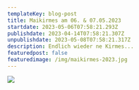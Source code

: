 ```yaml
---
templateKey: blog-post
title: Maikirmes am 06. & 07.05.2023
startdate: 2023-05-06T07:58:21.293Z
publishdate: 2023-04-14T07:58:21.307Z
unpublishdate: 2023-05-08T07:58:21.317Z
description: Endlich wieder ne Kirmes...
featuredpost: false
featuredimage: /img/maikirmes-2023.jpg
---
```



![](/img/maikirmes-2023.jpg)